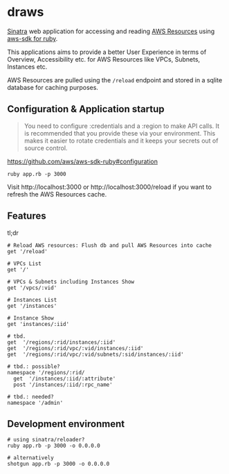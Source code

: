 # draws

[Sinatra](http://www.sinatrarb.com/) web application for accessing and reading [AWS Resources](//missing_link) using [aws-sdk for ruby](//github.com/aws/aws-sdk-ruby).

This applications aims to provide a better User Experience in terms of Overview, Accessibility etc. for AWS Resources like VPCs, Subnets, Instances etc.

AWS Resources are pulled using the `/reload` endpoint and stored in a sqlite database for caching purposes. 

## Configuration & Application startup

> You need to configure :credentials and a :region to make API calls. It is recommended that you provide these via your environment. This makes it easier to rotate credentials and it keeps your secrets out of source control.

https://github.com/aws/aws-sdk-ruby#configuration


    ruby app.rb -p 3000

Visit http://localhost:3000 or http://localhost:3000/reload if you want to refresh the AWS Resources cache.


## Features

tl;dr
  
    # Reload AWS resources: Flush db and pull AWS Resources into cache
    get '/reload'

    # VPCs List
    get '/'

    # VPCs & Subnets including Instances Show
    get '/vpcs/:vid'

    # Instances List
    get '/instances'

    # Instance Show
    get 'instances/:iid'

    # tbd.
    get  '/regions/:rid/instances/:iid'
    get  '/regions/:rid/vpc/:vid/instances/:iid'
    get  '/regions/:rid/vpc/:vid/subnets/:sid/instances/:iid'

    # tbd.: possible?
    namespace '/regions/:rid/
      get  '/instances/:iid/:attribute'
      post '/instances/:iid/:rpc_name'
    
    # tbd.: needed?
    namespace '/admin'


## Development environment

    # using sinatra/reloader?
    ruby app.rb -p 3000 -o 0.0.0.0

    # alternatively
    shotgun app.rb -p 3000 -o 0.0.0.0 
